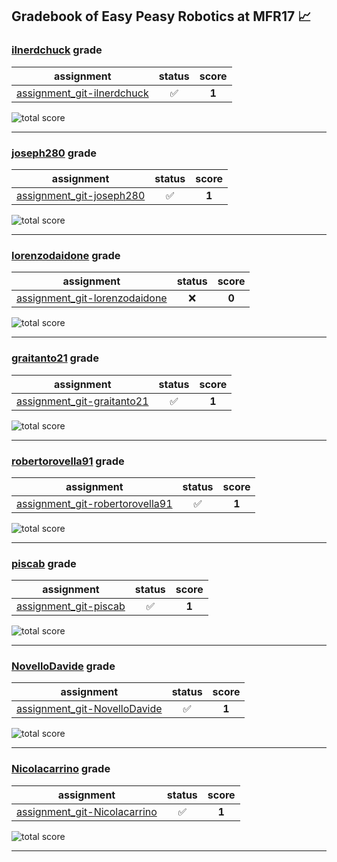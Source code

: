 ## Gradebook of Easy Peasy Robotics at MFR17 :chart_with_upwards_trend:

### [**ilnerdchuck**](https://github.com/ilnerdchuck) grade

| assignment | status | score |
|    :--:    |  :--:  | :--:  |
| [assignment_git-ilnerdchuck](https://github.com/easy-peasy-robotics/assignment_git-ilnerdchuck) | :white_check_mark: | **1** |

![total score](https://img.shields.io/badge/total_score-1-brightgreen.svg?style=flat-square)

---


### [**joseph280**](https://github.com/joseph280) grade

| assignment | status | score |
|    :--:    |  :--:  | :--:  |
| [assignment_git-joseph280](https://github.com/easy-peasy-robotics/assignment_git-joseph280) | :white_check_mark: | **1** |

![total score](https://img.shields.io/badge/total_score-1-brightgreen.svg?style=flat-square)

---


### [**lorenzodaidone**](https://github.com/lorenzodaidone) grade

| assignment | status | score |
|    :--:    |  :--:  | :--:  |
| [assignment_git-lorenzodaidone](https://github.com/easy-peasy-robotics/assignment_git-lorenzodaidone) | :x: | **0** |

![total score](https://img.shields.io/badge/total_score-0-orange.svg?style=flat-square)

---


### [**graitanto21**](https://github.com/graitanto21) grade

| assignment | status | score |
|    :--:    |  :--:  | :--:  |
| [assignment_git-graitanto21](https://github.com/easy-peasy-robotics/assignment_git-graitanto21) | :white_check_mark: | **1** |

![total score](https://img.shields.io/badge/total_score-1-brightgreen.svg?style=flat-square)

---


### [**robertorovella91**](https://github.com/robertorovella91) grade

| assignment | status | score |
|    :--:    |  :--:  | :--:  |
| [assignment_git-robertorovella91](https://github.com/easy-peasy-robotics/assignment_git-robertorovella91) | :white_check_mark: | **1** |

![total score](https://img.shields.io/badge/total_score-1-brightgreen.svg?style=flat-square)

---


### [**piscab**](https://github.com/piscab) grade

| assignment | status | score |
|    :--:    |  :--:  | :--:  |
| [assignment_git-piscab](https://github.com/easy-peasy-robotics/assignment_git-piscab) | :white_check_mark: | **1** |

![total score](https://img.shields.io/badge/total_score-1-brightgreen.svg?style=flat-square)

---


### [**NovelloDavide**](https://github.com/NovelloDavide) grade

| assignment | status | score |
|    :--:    |  :--:  | :--:  |
| [assignment_git-NovelloDavide](https://github.com/easy-peasy-robotics/assignment_git-NovelloDavide) | :white_check_mark: | **1** |

![total score](https://img.shields.io/badge/total_score-1-brightgreen.svg?style=flat-square)

---


### [**Nicolacarrino**](https://github.com/Nicolacarrino) grade

| assignment | status | score |
|    :--:    |  :--:  | :--:  |
| [assignment_git-Nicolacarrino](https://github.com/easy-peasy-robotics/assignment_git-Nicolacarrino) | :white_check_mark: | **1** |

![total score](https://img.shields.io/badge/total_score-1-brightgreen.svg?style=flat-square)

---

